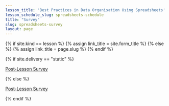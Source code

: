 ```yaml
---
lesson_title: 'Best Practices in Data Organisation Using Spreadsheets'
lesson_schedule_slug: spreadsheets-schedule
title: "Survey"
slug: spreadsheets-survey
layout: page
---
```


{% if site.kind == lesson %}
{% assign link_title = site.form_title %}
{% else %}
{% assign link_title = page.slug %}
{% endif %}

{% if site.delivery == "static" %}
<p><a href="https://docs.google.com/forms/d/e/1FAIpQLScX7g5AZ6sV7TzA4VPPrvBua55lD_rnif6GiPD2_TnuNBBlpg/viewform?usp=pp_url&entry.1679853141={{ link_title }}">Post-Lesson Survey</a></p>
{% else %}
<p><a href="https://docs.google.com/forms/d/e/1FAIpQLScX7g5AZ6sV7TzA4VPPrvBua55lD_rnif6GiPD2_TnuNBBlpg/viewform?usp=pp_url&entry.1679853141={{ link_title }}&entry.1100485531={{ site.startdate }}">Post-Lesson Survey</a></p>
{% endif %}
